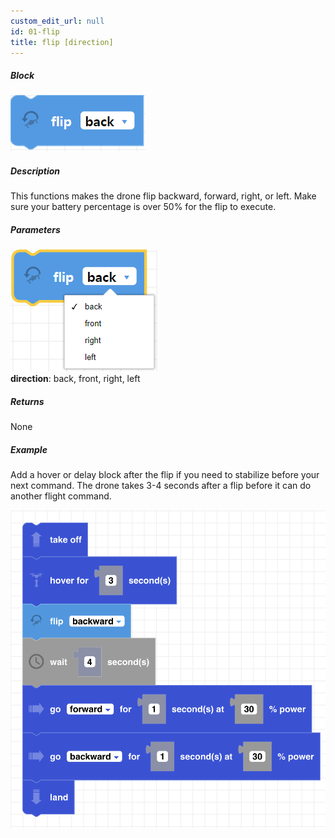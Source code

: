 ```yaml
---
custom_edit_url: null
id: 01-flip
title: flip [direction]
---
```


##### Block

![flip image](flip_3.PNG)<br /> 

##### Description

This functions makes the drone flip backward, forward, right, or left. Make sure your battery percentage is over 50% for the flip to execute.

##### Parameters
![flip param image](flip_params_2.PNG)<br /> 
**direction**: back, front, right, left <br /> 

##### Returns

None

##### Example
Add a hover or delay block after the flip if you need to stabilize before your next command. The drone takes 3-4 seconds after a flip before it can do another flight command.

![Junior flip example](flip_example.png)

